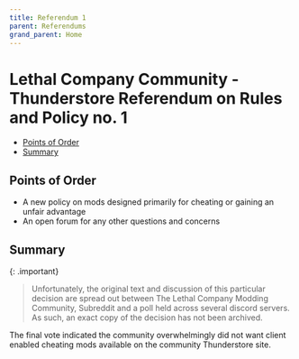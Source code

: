 ```yaml
---
title: Referendum 1
parent: Referendums
grand_parent: Home
---
```


<h1> Lethal Company Community - Thunderstore Referendum on Rules and Policy no. 1 </h1>

- [Points of Order](#points-of-order)
- [Summary](#summary)

## Points of Order

- A new policy on mods designed primarily for cheating or gaining an unfair advantage
- An open forum for any other questions and concerns

## Summary

{: .important}
> Unfortunately, the original text and discussion of this particular decision are spread out between The Lethal Company Modding Community, Subreddit and a poll held across several discord servers. As such, an exact copy of the decision has not been archived.

The final vote indicated the community overwhelmingly did not want client enabled cheating mods available on the community Thunderstore site.
